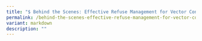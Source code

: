 ```yaml
---
title: "$ Behind the Scenes: Effective Refuse Management for Vector Control"
permalink: /behind-the-scenes-effective-refuse-management-for-vector-control/
variant: markdown
description: ""
---
```

